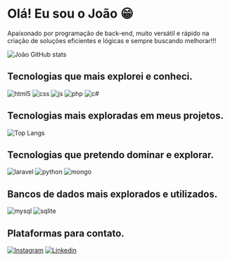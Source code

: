 <!DOCTYPE html>
<html lang="pt-br">
<head>
    <meta charset="UTF-8">
    <meta name="viewport" content="width=device-width, initial-scale=1.0">
</head>
<body>
    <div class="container">
        <h1>Olá! Eu sou o João 😁</h1>
        <p>Apaixonado por programação de back-end, muito versátil e rápido na criação de soluções eficientes e lógicas e sempre buscando melhorar!!!</p>
        <img src="https://github-readme-stats.vercel.app/api?username=JoaomBRosio&show_icons=true&theme=dark" alt="João GitHub stats">
        <h2>Tecnologias que mais explorei e conheci.</h2>
        <div>
            <img class="badge" src="https://img.shields.io/badge/HTML5-E34F26?style=for-the-badge&logo=html5&logoColor=white" alt="html5">
            <img class="badge" src="https://img.shields.io/badge/CSS-239120?&style=for-the-badge&logo=css3&logoColor=white" alt="css">
            <img class="badge" src="https://img.shields.io/badge/JavaScript-323330?style=for-the-badge&logo=javascript&logoColor=F7DF1E" alt="js">
            <img class="badge" src="https://img.shields.io/badge/PHP-777BB4?style=for-the-badge&logo=php&logoColor=white" alt="php">
            <img class="badge" src="https://img.shields.io/badge/C%23-239120?style=for-the-badge&logo=c-sharp&logoColor=white" alt="c#">
        </div>
        <h2>Tecnologias mais exploradas em meus projetos.</h2>
        <img src="https://github-readme-stats.vercel.app/api/top-langs/?username=JoaomBRosio&layout=donut" alt="Top Langs">
        <h2>Tecnologias que pretendo dominar e explorar.</h2>
        <div>
            <img class="badge" src="https://img.shields.io/badge/Laravel-FF2D20?style=for-the-badge&logo=laravel&logoColor=white" alt="laravel">
            <img class="badge" src="https://img.shields.io/badge/Python-3776AB?style=for-the-badge&logo=python&logoColor=white" alt="python">
            <img class="badge" src="https://img.shields.io/badge/MongoDB-4EA94B?style=for-the-badge&logo=mongodb&logoColor=white" alt="mongo">
        </div>
        <h2>Bancos de dados mais explorados e utilizados.</h2>
        <div>
            <img class="badge" src="https://img.shields.io/badge/MySQL-005C84?style=for-the-badge&logo=mysql&logoColor=white" alt="mysql">
            <img class="badge" src="https://img.shields.io/badge/SQLite-07405E?style=for-the-badge&logo=sqlite&logoColor=white" alt="sqlite">
        </div>
        <h2>Plataformas para contato.</h2>
        <a href="https://www.instagram.com/jao_ambrosio"><img class="badge" src="https://img.shields.io/badge/Instagram-E4405F?style=for-the-badge&logo=instagram&logoColor=white" alt="Instagram"></a>
        <a href="https://www.linkedin.com/in/jo%C3%A3o-goldoni-ambrosio-444466211?utm_source=share&utm_campaign=share_via&utm_content=profile&utm_medium=android_app"><img class="badge" src="https://img.shields.io/badge/LinkedIn-0077B5?style=for-the-badge&logo=linkedin&logoColor=white" alt="Linkedin"></a>
    </div>
</body>
</html>
